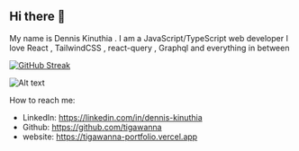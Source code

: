 ## Hi there 👋

My name is Dennis Kinuthia . I am a JavaScript/TypeScript web developer
I love React , TailwindCSS , react-query , Graphql and everything in between  









[![GitHub Streak](https://github-readme-streak-stats.herokuapp.com?user=tigawanna&theme=navy-gear)](https://git.io/streak-stats)




![Alt text](https://spotify-recently-played-readme.vercel.app/api?user=ux88ch98gposewxwurgcx0pho&count=10)

How to reach me: 
- LinkedIn: https://linkedin.com/in/dennis-kinuthia
- Github: https://github.com/tigawanna
- website: https://tigawanna-portfolio.vercel.app
